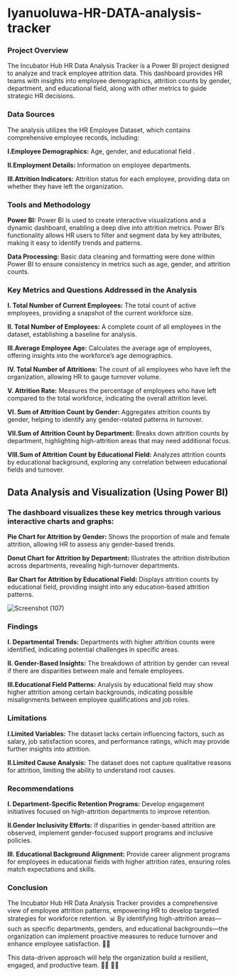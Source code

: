 # Iyanuoluwa-HR-DATA-analysis-tracker


### Project Overview

The Incubator Hub HR Data Analysis Tracker is a Power BI project designed to analyze and track employee attrition data.
This dashboard provides HR teams with insights into employee demographics, attrition counts by gender, department, and educational field, along with other metrics to guide strategic HR decisions.


### Data Sources

The analysis utilizes the HR Employee Dataset, which contains comprehensive employee records, including:

**I.Employee Demographics:** Age, gender, and educational field .

**II.Employment Details:** Information on employee  departments.

**III.Attrition Indicators:** Attrition status for each employee, providing data on whether they have left the organization.


### Tools and Methodology

**Power BI:** Power BI is used to create interactive visualizations and a dynamic dashboard, enabling a deep dive into attrition metrics. Power BI’s functionality allows HR users to filter and segment data by key attributes, making it easy to identify trends and patterns.

**Data Processing:** Basic data cleaning and formatting were done within Power BI to ensure consistency in metrics such as age, gender, and attrition counts.


###  Key Metrics and Questions Addressed in the Analysis

**I. Total Number of Current Employees:** The total count of active employees, providing a snapshot of the current workforce size.

**II. Total Number of Employees:** A complete count of all employees in the dataset, establishing a baseline for analysis.

**III.Average Employee Age:** Calculates the average age of employees, offering insights into the workforce’s age demographics.

**IV. Total Number of Attritions:** The count of all employees who have left the organization, allowing HR to gauge turnover volume.

**V. Attrition Rate:** Measures the percentage of employees who have left compared to the total workforce, indicating the overall attrition level.

**VI. Sum of Attrition Count by Gender:** Aggregates attrition counts by gender, helping to identify any gender-related patterns in turnover.

**VII.Sum of Attrition Count by Department:** Breaks down attrition counts by department, highlighting high-attrition areas that may need additional focus.

**VIII.Sum of Attrition Count by Educational Field:** Analyzes attrition counts by educational background, exploring any correlation between educational fields and turnover.


## Data Analysis and Visualization (Using Power BI)
### The dashboard visualizes these key metrics through various interactive charts and graphs:

**Pie Chart for Attrition by Gender:** Shows the proportion of male and female attrition, allowing HR to assess any gender-based trends.

**Donut Chart for Attrition by Department:** Illustrates the attrition distribution across departments, revealing high-turnover departments.

**Bar Chart for Attrition by Educational Field:** Displays attrition counts by educational field, providing insight into any education-based attrition patterns.

![Screenshot (107)](https://github.com/user-attachments/assets/7c5dbaae-92e5-4244-82ec-2315ecaf3f04)

### Findings
**I. Departmental Trends:** Departments with higher attrition counts were identified, indicating potential challenges in specific areas.

**II. Gender-Based Insights:** The breakdown of attrition by gender can reveal if there are disparities between male and female employees.

**III.Educational Field Patterns:** Analysis by educational field may show higher attrition among certain backgrounds, indicating possible misalignments between employee qualifications and job roles.


### Limitations
**I.Limited Variables:** The dataset lacks certain influencing factors, such as salary, job satisfaction scores, and performance ratings, which may provide further insights into attrition.

**II.Limited Cause Analysis:** The dataset does not capture qualitative reasons for attrition, limiting the ability to understand root causes.

### Recommendations
**I. Department-Specific Retention Programs:** Develop engagement initiatives focused on high-attrition departments to improve retention.

**II.Gender Inclusivity Efforts:** If disparities in gender-based attrition are observed, implement gender-focused support programs and inclusive policies.

**III. Educational Background Alignment:** Provide career alignment programs for employees in educational fields with higher attrition rates, ensuring roles match expectations and skills.

### Conclusion
The Incubator Hub HR Data Analysis Tracker provides a comprehensive view of employee attrition patterns, empowering HR to develop targeted strategies for workforce retention. 📊 By identifying high-attrition areas—such as specific departments, genders, and educational backgrounds—the organization can implement proactive measures to reduce turnover and enhance employee satisfaction. 💼👥

This data-driven approach will help the organization build a resilient, engaged, and productive team. 💪🌟 🤝💖


















